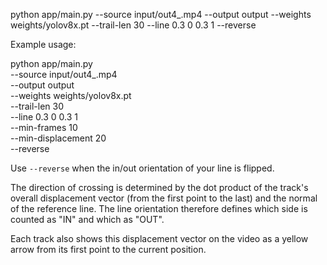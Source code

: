 python app/main.py --source input/out4_.mp4 --output output --weights weights/yolov8x.pt --trail-len 30 --line 0.3 0 0.3 1 --reverse

Example usage:


python app/main.py \
    --source input/out4_.mp4 \
    --output output \
    --weights weights/yolov8x.pt \
    --trail-len 30 \
    --line 0.3 0 0.3 1 \
    --min-frames 10 \
    --min-displacement 20 \
    --reverse

Use `--reverse` when the in/out orientation of your line is flipped.

The direction of crossing is determined by the dot product of the
track's overall displacement vector (from the first point to the last)
and the normal of the reference line. The line orientation therefore
defines which side is counted as "IN" and which as "OUT".

Each track also shows this displacement vector on the video as a yellow
arrow from its first point to the current position.
